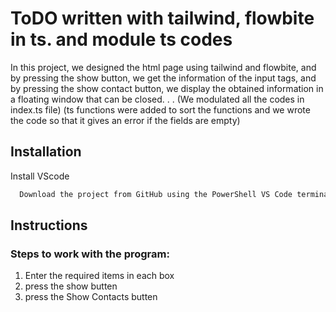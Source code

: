 
# ToDO written with tailwind, flowbite in ts. and module ts codes
In this project, we designed the html page using tailwind and flowbite, and by pressing the show button, we get the information of the input tags, and by pressing the show contact button, we display the obtained information in a floating window that can be closed. . . (We modulated all the codes in index.ts file)
(ts functions were added to sort the functions and we wrote the code so that it gives an error if the fields are empty)
## Installation

Install VScode

```bash
  Download the project from GitHub using the PowerShell VS Code terminal

```

## Instructions

### Steps to work with the program:
1. Enter the required items in each box
2. press the show butten
3. press the Show Contacts butten